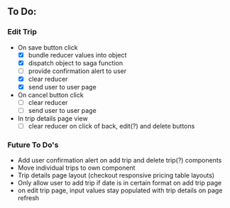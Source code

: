 ## To Do:

### Edit Trip
- On save button click
    - [x] bundle reducer values into object
    - [x] dispatch object to saga function
    - [ ] provide confirmation alert to user
    - [x] clear reducer
    - [x] send user to user page
- On cancel button click
    - [ ] clear reducer
    - [ ] send user to user page

- In trip details page view
    - [ ] clear reducer on click of back, edit(?) and delete buttons

### Future To Do's
- Add user confirmation alert on add trip and delete trip(?) components
- Move individual trips to own component
- Trip details page layout (checkout responsive pricing table layouts)
- Only allow user to add trip if date is in certain format on add trip page
- on edit trip page, input values stay populated with trip details on page refresh





